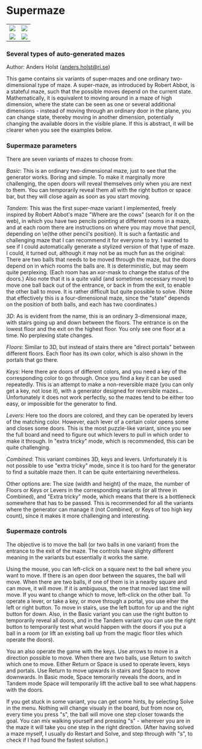 # Supermaze

<table>
<tr>
<td><img src="https://raw.githubusercontent.com/Anders-Holst/sgt-puzzles-aho-extensions/supermaze1.png"></td>
<td><img src="https://raw.githubusercontent.com/Anders-Holst/sgt-puzzles-aho-extensions/supermaze2.png"></td>
</tr>
<tr>
<td><img src="https://raw.githubusercontent.com/Anders-Holst/sgt-puzzles-aho-extensions/supermaze3.png"></td>
<td><img src="https://raw.githubusercontent.com/Anders-Holst/sgt-puzzles-aho-extensions/supermaze4.png"></td>
</tr>
</table>

### Several types of auto-generated mazes

Author: Anders Holst (anders.holst@ri.se)

This game contains six variants of super-mazes and one ordinary
two-dimensional type of maze. A super-maze, as introduced by Robert
Abbot, is a stateful maze, such that the possible moves depend on the
current state. Mathematically, it is equivalent to moving around in a
maze of high dimension, where the state can be seen as one or several
additional dimensions - instead of moving through an ordinary door in
the plane, you can change state, thereby moving in another dimension,
potentially changing the available doors in the visible plane. If this
is abstract, it will be clearer when you see the examples below.

### Supermaze parameters

There are seven variants of mazes to choose from:

*Basic*: This is an ordinary two-dimensional maze, just to see that
the generator works. Boring and simple. To make it marginally more
challenging, the open doors will reveal themselves only when you are
next to them. You can temporarily reveal them all with the right
button or space bar, but they will close again as soon as you start
moving.

*Tandem*: This was the first super-maze variant I implemented,
freely inspired by Robert Abbot's maze "Where are the cows" (search
for it on the web), in which you have two pencils pointing at
different rooms in a maze, and at each room there are instructions on
where you may move that pencil, depending on \e{the other pencil's
position}. It is such a fantastic and challenging maze that I can
recommend it for everyone to try. I wanted to see if I could
automatically generate a stylized version of that type of maze. I
could, it turned out, although it may not be as much fun as the
original: There are two balls that needs to be moved through the maze,
but the doors depend on in which rooms the balls are. It is
deterministic, but may seem quite perplexing. (Each room has an
xor-mask to change the status of the doors.) Also note that it is a
quite valid (and sometimes necessary move) to move one ball back out
of the entrance, or back in from the exit, to enable the other ball to
move. It is rather difficult but quite possible to solve. (Note that
effectively this is a four-dimensional maze, since the "state" depends
on the position of both balls, and each has two coordinates.)

*3D*: As is evident from the name, this is an ordinary 3-dimensional
maze, with stairs going up and down between the floors. The entrance
is on the lowest floor and the exit on the highest floor. You only
see one floor at a time. No perplexing state changes.

*Floors*: Similar to 3D, but instead of stairs there are "direct
portals" between different floors. Each floor has its own color, which
is also shown in the portals that go there.

*Keys*: Here there are doors of different colors, and you need a key
of the corresponding color to go through. Once you find a key it can
be used repeatedly. This is an attempt to make a non-reversible maze
(you can only get a key, not lose it), with a generator designed for
reversible mazes... Unfortunately it does not work perfectly, so the
mazes tend to be either too easy, or impossible for the generator to
find.

*Levers*: Here too the doors are colored, and they can be operated
by levers of the matching color. However, each lever of a certain
color opens some and closes some doors. This is the most puzzle-like
variant, since you see the full board and need to figure out which
levers to pull in which order to make it through. In "extra tricky"
mode, which is recommended, this can be quite challenging.

*Combined*: This variant combines 3D, keys and levers. Unfortunately
it is not possible to use "extra tricky" mode, since it is too hard
for the generator to find a suitable maze then. It can be quite
entertaining nevertheless.

Other options are: The size (width and height) of the maze, the number
of Floors or Keys or Levers in the corresponding variants (or all
three in Combined), and "Extra tricky" mode, which means that there is
a bottleneck somewhere that has to be passed. This is recommended for
all the variants where the generator can manage it (not Combined, or
Keys of too high key count), since it makes it more challenging and
interesting.

### Supermaze controls

The objective is to move the ball (or two balls in one variant) from
the entrance to the exit of the maze. The controls have slighty
different meaning in the variants but essentially it works the same.

Using the mouse, you can left-click on a square next to the ball where
you want to move. If there is an open door between the squares, the
ball will move. When there are two balls, if one of them is in a
nearby square and can move, it will move. If it is ambiguous, the one
that moved last time will move. If you want to change which to move,
left-click on the other ball. To operate a lever, or take a key, or
move through a portal, you use eiher the left or right button. To move
in stairs, use the left button for up and the right button for down.
Also, in the Basic variant you can use the right button to temporarily
reveal all doors, and in the Tandem variant you can use the right
button to temporarily test what would happen with the doors if you put
a ball in a room (or lift an existing ball up from the magic floor
tiles which operate the doors).

You an also operate the game with the keys. Use arrows to move in a
direction possible to move. When there are two balls, use Return to
switch which one to move. Either Return or Space is used to operate
levers, keys and portals. Use Return to move upwards in stairs and
Space to move downwards. In Basic mode, Space temorarily reveals the
doors, and in Tandem mode Space will temporarily lift the active ball
to see what happens with the doors.

If you get stuck in some variant, you can get some hints, by selecting
Solve in the menu. Nothing will change visualy in the board, but from
now on, every time you press "s", the ball will move one step closer
towards the goal. You can mix walking yourself and pressing "s" -
wherever you are in the maze it will take you one step in the right
direction. (After having solved a maze myself, I usually do Restart
and Solve, and step through with "s", to check if I had found the
fastest solution.)
